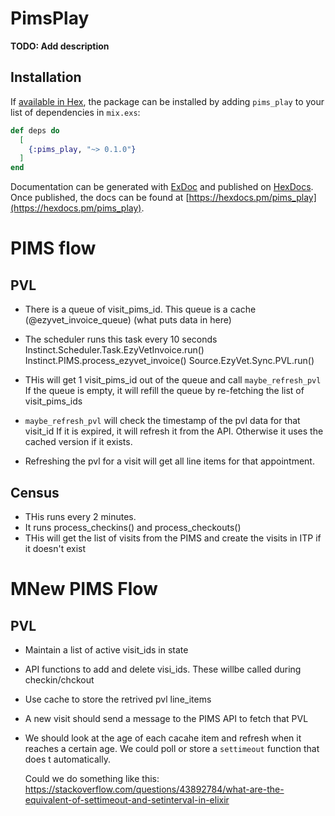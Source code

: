 # PimsPlay

**TODO: Add description**

## Installation

If [available in Hex](https://hex.pm/docs/publish), the package can be installed
by adding `pims_play` to your list of dependencies in `mix.exs`:

```elixir
def deps do
  [
    {:pims_play, "~> 0.1.0"}
  ]
end
```

Documentation can be generated with [ExDoc](https://github.com/elixir-lang/ex_doc)
and published on [HexDocs](https://hexdocs.pm). Once published, the docs can
be found at [https://hexdocs.pm/pims_play](https://hexdocs.pm/pims_play).


# PIMS flow
## PVL
*  There is a queue of visit_pims_id. This queue is a cache
   (@ezyvet_invoice_queue)
 (what puts data in here)

* The scheduler runs this task every 10 seconds
    Instinct.Scheduler.Task.EzyVetInvoice.run()
    Instinct.PIMS.process_ezyvet_invoice()
    Source.EzyVet.Sync.PVL.run()

* THis will get 1 visit_pims_id out of the queue and call `maybe_refresh_pvl`
  If the queue is empty, it will refill the queue by re-fetching the list of
  visit_pims_ids

* `maybe_refresh_pvl` will check the timestamp of the pvl data for that visit_id
  If it is expired, it will refresh it from the API. Otherwise it uses the
  cached version if it exists.

* Refreshing the pvl for a visit will get all line items for that appointment.


## Census
* THis runs every 2 minutes.
* It runs process_checkins() and process_checkouts()
* THis will get the list of visits from the PIMS and create the visits in ITP if
  it doesn't exist


# MNew PIMS Flow
## PVL
* Maintain a list of active visit_ids in state
* API functions to add and delete visi_ids. These willbe called during
  checkin/chckout
* Use  cache to store the retrived pvl line_items
* A new visit should send a message to the PIMS API to fetch that PVL
* We should look at the age of each cacahe item and refresh when it reaches a
  certain age. We could poll or store a `settimeout` function that does t
  automatically.

  Could we do something like this:
  https://stackoverflow.com/questions/43892784/what-are-the-equivalent-of-settimeout-and-setinterval-in-elixir

